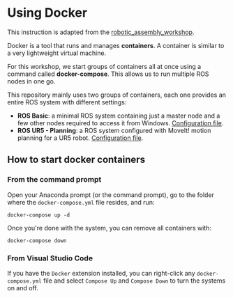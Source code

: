 # Using Docker

This instruction is adapted from the [robotic_assembly_workshop](https://github.com/gramaziokohler/robotic_assembly_workshop/edit/master/docker-help.md).

Docker is a tool that runs and manages **containers**. A container is similar to a very lightweight virtual machine.

For this workshop, we start groups of containers all at once using a command called **docker-compose**. This allows us to run multiple ROS nodes in one go.

This repository mainly uses two groups of containers, each one provides an entire ROS system with different settings:

* **ROS Basic**: a minimal ROS system containing just a master node and a few other nodes required to access it from Windows. [Configuration file](docker/ros-systems/ros-basic/docker-compose.yml).
* **ROS UR5 - Planning**: a ROS system configured with MoveIt! motion planning for a UR5 robot. [Configuration file](docker/ros-systems/ros-ur5/docker-compose.yml).

## How to start docker containers

### From the command prompt

Open your Anaconda prompt (or the command prompt), go to the folder where the `docker-compose.yml` file resides, and run:

    docker-compose up -d

Once you're done with the system, you can remove all containers with:

    docker-compose down

### From Visual Studio Code

If you have the `Docker` extension installed, you can right-click any `docker-compose.yml` file and select `Compose Up` and `Compose Down` to turn the systems on and off.
